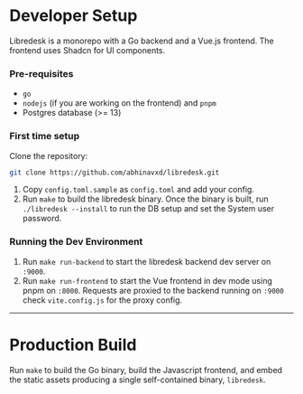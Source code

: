 # Developer Setup

Libredesk is a monorepo with a Go backend and a Vue.js frontend. The frontend uses Shadcn for UI components.

### Pre-requisites

- `go`
- `nodejs` (if you are working on the frontend) and `pnpm`
- Postgres database (>= 13)

### First time setup

Clone the repository:

```sh
git clone https://github.com/abhinavxd/libredesk.git
```

1. Copy `config.toml.sample` as `config.toml` and add your config.
2. Run `make` to build the libredesk binary. Once the binary is built, run `./libredesk --install` to run the DB setup and set the System user password.

### Running the Dev Environment

1. Run `make run-backend` to start the libredesk backend dev server on `:9000`.
2. Run `make run-frontend` to start the Vue frontend in dev mode using pnpm on `:8000`. Requests are proxied to the backend running on `:9000` check `vite.config.js` for the proxy config.

---

# Production Build

Run `make` to build the Go binary, build the Javascript frontend, and embed the static assets producing a single self-contained binary, `libredesk`.